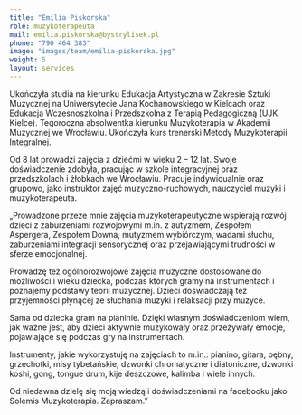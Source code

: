 ```yaml
---
title: "Emilia Piskorska"
role: muzykoterapeuta
mail: emilia.piskorska@bystrylisek.pl
phone: "790 464 383"
image: "images/team/emilia-piskorska.jpg"
weight: 5
layout: services
---
```


Ukończyła studia na kierunku Edukacja Artystyczna w Zakresie Sztuki Muzycznej na Uniwersytecie Jana Kochanowskiego w Kielcach oraz Edukacja Wczesnoszkolna i Przedszkolna z Terapią Pedagogiczną (UJK Kielce).
Tegoroczna absolwentka kierunku Muzykoterapia w Akademii Muzycznej we Wrocławiu.
Ukończyła kurs trenerski Metody Muzykoterapii Integralnej.

Od 8 lat prowadzi zajęcia z dziećmi w wieku 2 – 12 lat. Swoje doświadczenie zdobyła, pracując w szkole integracyjnej oraz przedszkolach i żłobkach we Wrocławiu. Pracuje indywidualnie oraz grupowo, jako instruktor zajęć muzyczno-ruchowych, nauczyciel muzyki i muzykoterapeuta.

„Prowadzone przeze mnie zajęcia muzykoterapeutyczne wspierają rozwój dzieci z zaburzeniami rozwojowymi m.in. z autyzmem, Zespołem Aspergera, Zespołem Downa, mutyzmem wybiórczym, wadami słuchu, zaburzeniami integracji sensorycznej oraz przejawiającymi trudności w sferze emocjonalnej.

Prowadzę też ogólnorozwojowe zajęcia muzyczne dostosowane do możliwości i wieku dziecka, podczas których gramy na instrumentach i poznajemy podstawy teorii muzycznej. Dzieci doświadczają też przyjemności płynącej ze słuchania muzyki i relaksacji przy muzyce.

Sama od dziecka gram na pianinie. Dzięki własnym doświadczeniom wiem, jak ważne jest, aby dzieci aktywnie muzykowały oraz przeżywały emocje, pojawiające się podczas gry na instrumentach.

Instrumenty, jakie wykorzystuję na zajęciach to m.in.: pianino, gitara, bębny, grzechotki, misy tybetańskie, dzwonki chromatyczne i diatoniczne, dzwonki koshi, gong, tongue drum, kije deszczowe, kalimba i wiele innych.

Od niedawna dzielę się moją wiedzą i doświadczeniami na facebooku jako Solemis Muzykoterapia. Zapraszam.”
